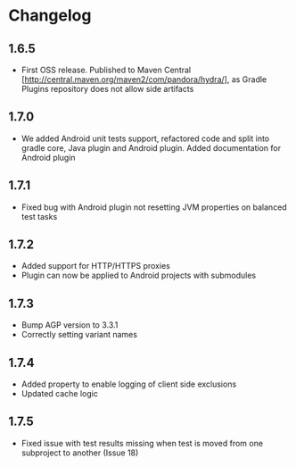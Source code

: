 # Changelog

## 1.6.5

* First OSS release. Published to Maven Central [http://central.maven.org/maven2/com/pandora/hydra/], as Gradle Plugins repository does not allow side artifacts

## 1.7.0

* We added Android unit tests support, refactored code and split into gradle core, Java plugin and Android plugin. Added documentation for Android plugin

## 1.7.1

* Fixed bug with Android plugin not resetting JVM properties on balanced test tasks

## 1.7.2

* Added support for HTTP/HTTPS proxies
* Plugin can now be applied to Android projects with submodules

## 1.7.3

* Bump AGP version to 3.3.1
* Correctly setting variant names

## 1.7.4

* Added property to enable logging of client side exclusions
* Updated cache logic

## 1.7.5

* Fixed issue with test results missing when test is moved from one subproject to another (Issue 18)